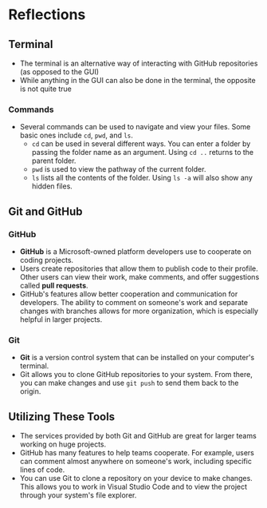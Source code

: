# Reflections

## Terminal

* The terminal is an alternative way of interacting with GitHub repositories (as opposed to the GUI)
* While anything in the GUI can also be done in the terminal, the opposite is not quite true

### Commands

* Several commands can be used to navigate and view your files. Some basic ones include `cd`, `pwd`, and `ls`.
  * `cd` can be used in several different ways. You can enter a folder by passing the folder name as an argument. Using `cd ..` returns to the parent folder.
  * `pwd` is used to view the pathway of the current folder.
  * `ls` lists all the contents of the folder. Using `ls -a` will also show any hidden files.

## Git and GitHub

### GitHub

* **GitHub** is a Microsoft-owned platform developers use to cooperate on coding projects.
* Users create repositories that allow them to publish code to their profile. Other users can view their work, make comments, and offer suggestions called **pull requests**.
* GitHub's features allow better cooperation and communication for developers. The ability to comment on someone's work and separate changes with branches allows for
more organization, which is especially helpful in larger projects.  

### Git

* **Git** is a version control system that can be installed on your computer's terminal.
* Git allows you to clone GitHub repositories to your system. From there, you can make changes and use `git push` to send them back to the origin.

## Utilizing These Tools

* The services provided by both Git and GitHub are great for larger teams working on huge projects.
* GitHub has many features to help teams cooperate. For example, users can comment almost anywhere on someone's work, including specific lines of code.
* You can use Git to clone a repository on your device to make changes. This allows you to work in Visual Studio Code and to view the project through your system's file explorer.
